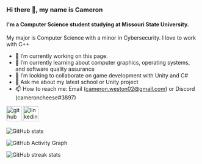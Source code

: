 ### Hi there 👋, my name is Cameron
#### I'm a Computer Science student studying at Missouri State University.

My major is Computer Science with a minor in Cybersecurity. I love to work with C++

- 🔭 I’m currently working on this page. 
- 🌱 I’m currently learning about computer graphics, operating systems, and software quality assurance  
- 👯 I’m looking to collaborate on game development with Unity and C# 
- 💬 Ask me about my latest school or Unity project 
- 📫 How to reach me: Email (cameron.weston02@gmail.com) or Discord (cameroncheese#3897) 


[<img src='https://cdn.jsdelivr.net/npm/simple-icons@3.0.1/icons/github.svg' alt='github' height='40'>](https://github.com/20cameronw)  [<img src='https://cdn.jsdelivr.net/npm/simple-icons@3.0.1/icons/linkedin.svg' alt='linkedin' height='40'>](https://www.linkedin.com/in/www.linkedin.com/in/cameron-weston-b9b399212/)  

![GitHub stats](https://github-readme-stats.vercel.app/api?username=20cameronw&show_icons=true&count_private=true)  

![GitHub Activity Graph](https://activity-graph.herokuapp.com/graph?username=20cameronw)  

![GitHub streak stats](https://github-readme-streak-stats.herokuapp.com/?user=20cameronw)  
